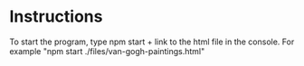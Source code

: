 # Instructions

To start the program, type npm start + link to the html file in the console. For example "npm start ./files/van-gogh-paintings.html"
